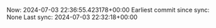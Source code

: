 Now: 2024-07-03 22:36:55.423178+00:00 Earliest commit since sync: None Last sync: 2024-07-03 22:32:18+00:00
